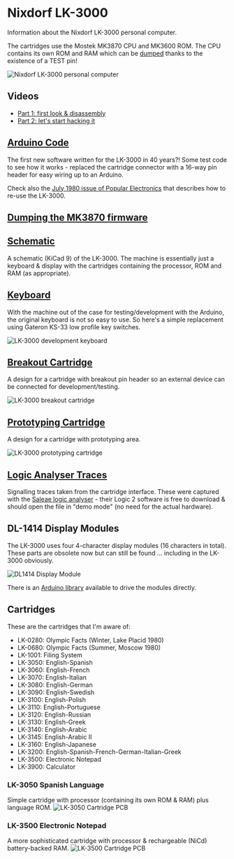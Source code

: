# Nixdorf LK-3000
Information about the Nixdorf LK-3000 personal computer.<br>

The cartridges use the Mostek MK3870 CPU and MK3600 ROM.  The CPU contains its own ROM and RAM which can be [dumped](https://github.com/blackjetrock/dumper_m3780) thanks to the existence of a TEST pin!<br>

![Nixdorf LK-3000 personal computer](/Images/Nixdorf_LK-3000.png)

## Videos
- [Part 1: first look & disassembly](https://youtu.be/9jknng2B5vs)
- [Part 2: let's start hacking it](https://youtu.be/iGiR7imZPvE)

## [Arduino Code](/Arduino/Test/Test.ino)
The first new software written for the LK-3000 in 40 years?!  Some test code to see how it works - replaced the cartridge connector with a 16-way pin header for easy wiring up to an Arduino.<br>

Check also the [July 1980 issue of Popular Electronics](/Documentation/Poptronics_July_1980.pdf) that describes how to re-use the LK-3000.

## [Dumping the MK3870 firmware](https://hackaday.com/tag/mk3870/)

## [Schematic](/LK3000_Schematics)
A schematic (KiCad 9) of the LK-3000.  The machine is essentially just a keyboard & display with the cartridges containing the processor, ROM and RAM (as appropriate).

## [Keyboard](/LK3000_Keyboard)
With the machine out of the case for testing/development with the Arduino, the original keyboard is not so easy to use.  So here's a simple replacement using Gateron KS-33 low profile key switches.

![LK-3000 development keyboard](/Images/Nixdorf_LK3000_Development_Keyboard.png)

## [Breakout Cartridge](/LK3000_Breakout_Cartridge)
A design for a cartridge with breakout pin header so an external device can be connected for development/testing.

![LK-3000 breakout cartridge](/Images/Nixdorf_LK-3000_Breakout_Cartridge.png)

## [Prototyping Cartridge](/LK3000_Prototyping_Cartridge)
A design for a cartridge with prototyping area.

![LK-3000 prototyping cartridge](/Images/Nixdorf_LK-3000_Prototyping_Cartridge.png)

## [Logic Analyser Traces](/Saleae)
Signalling traces taken from the cartridge interface.  These were captured with the [Saleae logic analyser](https://www.saleae.com/) - their Logic 2 software is free to download & should open the file in "demo mode" (no need for the actual hardware).

## DL-1414 Display Modules
The LK-3000 uses four 4-character display modules (16 characters in total).  These parts are obsolete now but can still be found ... including in the LK-3000 obviously.<br>

![DL1414 Display Module](/Images/Nixdorf_LK3000_DL1414.jpg)

There is an [Arduino library](https://github.com/marecl/HPDL1414) available to drive the modules directly.

## Cartridges
These are the cartridges that I'm aware of:
- LK-0280: Olympic Facts (Winter, Lake Placid 1980)
- LK-0680: Olympic Facts (Summer, Moscow 1980)
- LK-1001: Filing System
- LK-3050: English-Spanish
- LK-3060: English-French
- LK-3070: English-Italian
- LK-3080: English-German
- LK-3090: English-Swedish
- LK-3100: English-Polish
- LK-3110: English-Portuguese
- LK-3120: English-Russian
- LK-3130: English-Greek
- LK-3140: English-Arabic
- LK-3145: English-Arabic II
- LK-3160: English-Japanese
- LK-3200: English-Spanish-French-German-Italian-Greek
- LK-3500: Electronic Notepad
- LK-3900: Calculator

### LK-3050 Spanish Language 
Simple cartridge with processor (containing its own ROM & RAM) plus language ROM.
![LK-3050 Cartridge PCB](/Images/Nixdorf_LK3000_LK3050_PCB.png)

### LK-3500 Electronic Notepad
A more sophisticated cartridge with processor & rechargeable (NiCd) battery-backed RAM.
![LK-3500 Cartridge PCB](/Images/Nixdorf_LK3000_LK3500_PCB.png)

